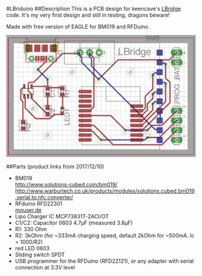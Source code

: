 #LBriduino
##Description
This is a PCB design for keencave's [LBridge](https://github.com/keencave/LBridge) code. It's my very first design and still in testing, dragons beware!

Made with free version of EAGLE for BM019 and RFDuino.

![PCB screenshot](https://raw.githubusercontent.com/chaosbiber/LBriduino/master/pcb.png)

##Parts
(product links from 2017/12/10)

* BM019  
http://www.solutions-cubed.com/bm019/  
http://www.warburtech.co.uk/products/modules/solutions.cubed.bm019.serial.to.nfc.converter/
* RFduino RFD22301  
[mouser.de](https://www.mouser.de/ProductDetail/RF-Digital-Wireless/RFD22301/?qs=sGAEpiMZZMsrChSOYEGTCT%252bqHrbsfX8g2IB00KAX%252brY%3d)
* Lipo Charger IC MCP73831T-2ACI/OT
* C1/C2: Capacitor 0603 4.7µF (measured 3.8µF)
* R1: 330 Ohm
* R2: 3kOhm (for ~333mA charging speed, default 2kOhm for ~500mA. Ic = 1000/R2)
* red LED 0603
* Sliding switch SPDT
* USB programmer for the RFDuino (RFD22121), or any adapter with serial connection at 3.3V level